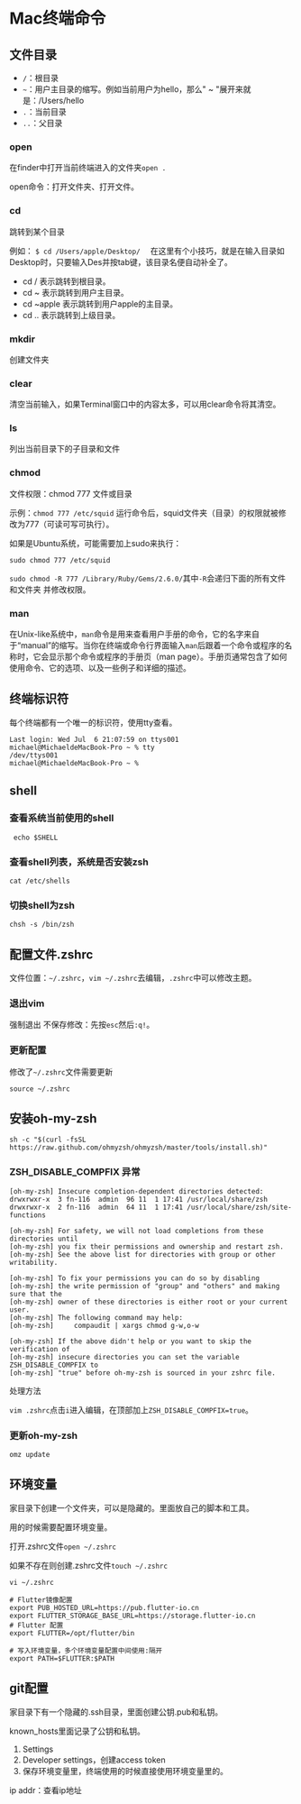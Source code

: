 # Mac终端命令

## 文件目录

- `/`：根目录
- `~`：用户主目录的缩写。例如当前用户为hello，那么" ~ "展开来就是：/Users/hello
- `.`：当前目录
- `..`：父目录

### open

在finder中打开当前终端进入的文件夹`open .`

open命令：打开文件夹、打开文件。

### cd 

跳转到某个目录

例如：
`$ cd /Users/apple/Desktop/  `
在这里有个小技巧，就是在输入目录如Desktop时，只要输入Des并按tab键，该目录名便自动补全了。

- cd /   表示跳转到根目录。
- cd ~   表示跳转到用户主目录。
- cd ~apple   表示跳转到用户apple的主目录。
- cd ..   表示跳转到上级目录。

### mkdir

创建文件夹

### clear

清空当前输入，如果Terminal窗口中的内容太多，可以用clear命令将其清空。

### ls 

列出当前目录下的子目录和文件

### chmod

文件权限：chmod 777 文件或目录 

示例：`chmod 777 /etc/squid` 运行命令后，squid文件夹（目录）的权限就被修改为777（可读可写可执行）。

如果是Ubuntu系统，可能需要加上sudo来执行：

`sudo chmod 777 /etc/squid`

`sudo chmod -R 777 /Library/Ruby/Gems/2.6.0/`其中`-R`会递归下面的所有文件和文件夹 并修改权限。

### man

在Unix-like系统中，`man`命令是用来查看用户手册的命令，它的名字来自于“manual”的缩写。当你在终端或命令行界面输入`man`后跟着一个命令或程序的名称时，它会显示那个命令或程序的手册页（man page）。手册页通常包含了如何使用命令、它的选项、以及一些例子和详细的描述。

## 终端标识符

每个终端都有一个唯一的标识符，使用tty查看。

```
Last login: Wed Jul  6 21:07:59 on ttys001
michael@MichaeldeMacBook-Pro ~ % tty
/dev/ttys001
michael@MichaeldeMacBook-Pro ~ % 
```

## shell

### 查看系统当前使用的shell

` echo $SHELL`

### 查看shell列表，系统是否安装zsh

`cat /etc/shells`

### 切换shell为zsh

`chsh -s /bin/zsh`

## 配置文件.zshrc

文件位置：`~/.zshrc`，`vim ~/.zshrc`去编辑，`.zshrc`中可以修改主题。

### 退出vim

强制退出 不保存修改：先按`esc`然后`:q!`。

### 更新配置

修改了`~/.zshrc`文件需要更新

`source ~/.zshrc`

## 安装oh-my-zsh

`sh -c "$(curl -fsSL https://raw.github.com/ohmyzsh/ohmyzsh/master/tools/install.sh)"`

### ZSH_DISABLE_COMPFIX 异常

```
[oh-my-zsh] Insecure completion-dependent directories detected:
drwxrwxr-x  3 fn-116  admin  96 11  1 17:41 /usr/local/share/zsh
drwxrwxr-x  2 fn-116  admin  64 11  1 17:41 /usr/local/share/zsh/site-functions

[oh-my-zsh] For safety, we will not load completions from these directories until
[oh-my-zsh] you fix their permissions and ownership and restart zsh.
[oh-my-zsh] See the above list for directories with group or other writability.

[oh-my-zsh] To fix your permissions you can do so by disabling
[oh-my-zsh] the write permission of "group" and "others" and making sure that the
[oh-my-zsh] owner of these directories is either root or your current user.
[oh-my-zsh] The following command may help:
[oh-my-zsh]     compaudit | xargs chmod g-w,o-w

[oh-my-zsh] If the above didn't help or you want to skip the verification of
[oh-my-zsh] insecure directories you can set the variable ZSH_DISABLE_COMPFIX to
[oh-my-zsh] "true" before oh-my-zsh is sourced in your zshrc file.
```

处理方法

`vim .zshrc`点击`i`进入编辑，在顶部加上`ZSH_DISABLE_COMPFIX=true`。

### 更新oh-my-zsh

`omz update`

## 环境变量

家目录下创建一个文件夹，可以是隐藏的。里面放自己的脚本和工具。

用的时候需要配置环境变量。

打开.zshrc文件`open ~/.zshrc`

如果不存在则创建.zshrc文件`touch ~/.zshrc`

`vi ~/.zshrc`

```shell
# Flutter镜像配置
export PUB_HOSTED_URL=https://pub.flutter-io.cn
export FLUTTER_STORAGE_BASE_URL=https://storage.flutter-io.cn
# Flutter 配置
export FLUTTER=/opt/flutter/bin

# 写入环境变量，多个环境变量配置中间使用:隔开
export PATH=$FLUTTER:$PATH
```

## git配置

家目录下有一个隐藏的.ssh目录，里面创建公钥.pub和私钥。

known_hosts里面记录了公钥和私钥。

1. Settings
2. Developer settings，创建access token
3. 保存环境变量里，终端使用的时候直接使用环境变量里的。

ip addr：查看ip地址
